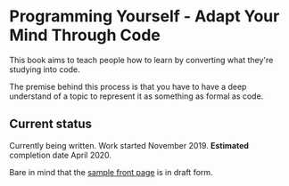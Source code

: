 # Programming Yourself - Adapt Your Mind Through Code

This book aims to teach people how to learn by converting what they're studying into code.

The premise behind this process is that you have to have a deep understand of a topic to represent it as something as formal as code.

## Current status

Currently being written. Work started November 2019. **Estimated** completion date April 2020.

Bare in mind that the [sample front page](SampleFrontPage.pdf) is in draft form.
